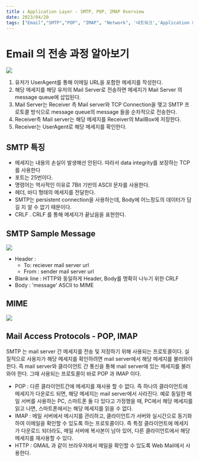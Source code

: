 ```yaml
---
title : Application Layer - SMTP, POP, IMAP Overview
date: 2023/04/20
tags: ["Email","SMTP","POP", "IMAP", "Network", '네트워크','Application Layer']
---
```


# Email 의 전송 과정 알아보기
![](https://i.imgur.com/Jj5ZcGZ.png)

1. 유저가 UserAgent를 통해 이메일 URL을 포함한 메세지를 작성한다.
2. 해당 메세지를 해당 유저의 Mail Server로 전송하면 메세지가 Mail Server 의 message queue에 삽입된다.
3. Mail Server는 Receiver 측 Mail server와 TCP Connection을 맺고 SMTP 프로토콜 방식으로 message queue의 message 들을 순차적으로 전송한다.
4. Receiver측 Mail server는 해당 메세지를 Receiver의 MailBox에 저장한다.
5. Receiver는 UserAgent로 해당 메세지를 확인한다.


## SMTP 특징

- 메세지는 내용의 손실이 발생해선 안된다. 따라서 data integrity를 보장하는 TCP 를 사용한다
- 포트는 25번이다.
- 명령어는 역사적인 이유로 7Bit 기반의 ASCII 문자를 사용한다.
- 헤더, 바디 형태의 메세지를 전달한다.
- SMTP는 persistent connection을 사용하는데, Body에 어느정도의 데이터가 담길 지 알 수 없기 때문이다.
- CRLF . CRLF 를 통해 메세지가 끝났음을 표현한다.

## SMTP Sample Message
![](https://i.imgur.com/86SJwJ6.png)

- Header :
	- To: reciever mail server url
	- From : sender mail server url
- Blank line : HTTP와 동일하게 Header, Body를 명확히 나누기 위한 CRLF
- Body : 'message' ASCII to MIME

## MIME
![](https://i.imgur.com/pUsnCBP.png)

## Mail Access Protocols - POP, IMAP

SMTP 는 mail server 간 메세지를 전송 및 저장하기 위해 사용되는 프로토콜이다. 실질적으로 사용자가 해당 메세지를 확인하려면 mail server에서 해당 메세지를 불러와야 한다. 즉 mail server와 클라이언트 간 통신을 통해 mail server에 있는 메세지를 불러와야 한다. 그때 사용되는 프로토콜이 바로 POP 과 IMAP 이다.


- POP : 다른 클라이언트간에 메세지를 재사용 할 수 없다. 즉 하나의 클라이언트에 메세지가 다운로드 되면, 해당 메세지는 mail server에서 사라진다. 예로 동일한 메일 서버를 사용하는 PC, 스마트폰 둘 다 있다고 가정했을 때, PC에서 해당 메세지를 읽고 나면, 스마트폰에서는 해당 메세지를 읽을 수 없다.
- IMAP : 메일 서버에서 메시지를 관리하고, 클라이언트가 서버와 실시간으로 동기화하여 이메일을 확인할 수 있도록 하는 프로토콜이다. 즉 특정 클라이언트에 메세지가 다운로드 되더라도, 메일 서버에 복사본이 남아 있어, 다른 클라이언트에서 해당 메세지를 재사용할 수 있다.
- HTTP : GMAIL 과 같이 브라우저에서 메일을 확인할 수 있도록 Web Mail에서 사용한다.
